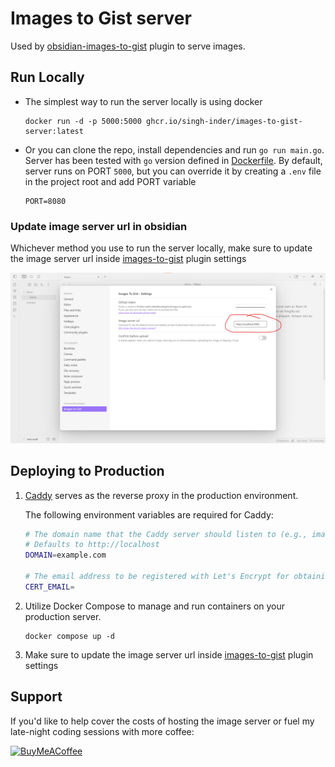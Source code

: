 # Images to Gist server

Used by [obsidian-images-to-gist](https://github.com/singh-inder/obsidian-images-to-gist) plugin to serve images.

## Run Locally

- The simplest way to run the server locally is using docker

  ```
  docker run -d -p 5000:5000 ghcr.io/singh-inder/images-to-gist-server:latest
  ```

- Or you can clone the repo, install dependencies and run `go run main.go`. Server has been tested with `go` version defined in [Dockerfile](Dockerfile).
  By default, server runs on PORT `5000`, but you can override it by creating a `.env` file in the project root and add PORT variable

  ```
  PORT=8080
  ```

### Update image server url in obsidian

Whichever method you use to run the server locally, make sure to update the image server url inside [images-to-gist](https://github.com/singh-inder/obsidian-images-to-gist) plugin settings

![](images/settings.jpg)

## Deploying to Production

1. [Caddy](https://caddyserver.com) serves as the reverse proxy in the production environment.

   The following environment variables are required for Caddy:

   ```sh
   # The domain name that the Caddy server should listen to (e.g., images.com). same as nginx server_name
   # Defaults to http://localhost
   DOMAIN=example.com

   # The email address to be registered with Let's Encrypt for obtaining SSL certificates.
   CERT_EMAIL=
   ```

2. Utilize Docker Compose to manage and run containers on your production server.

   ```
   docker compose up -d
   ```

3. Make sure to update the image server url inside [images-to-gist](https://github.com/singh-inder/obsidian-images-to-gist) plugin settings

## Support

If you'd like to help cover the costs of hosting the image server or fuel my late-night coding sessions with more coffee:

[<img src="https://cdn.buymeacoffee.com/buttons/v2/default-yellow.png" alt="BuyMeACoffee" width="150">](https://www.buymeacoffee.com/_inder1)
